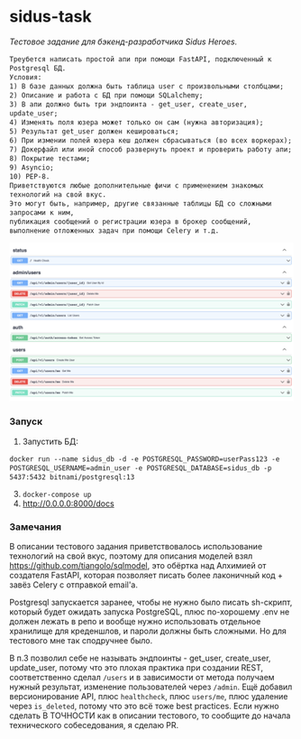 # sidus-task

_Тестовое задание для бэкенд-разработчика Sidus Heroes._

```
Треубется написать простой апи при помощи FastAPI, подключенный к Postgresql БД.
Условия:
1) В базе данных должна быть таблица user с произвольными столбцами;
2) Описание и работа с БД при помощи SQLalchemy;
3) В апи должно быть три эндпоинта - get_user, сreate_user, update_user;
4) Изменять поля юзера может только он сам (нужна авторизация);
5) Результат get_user должен кешироваться;
6) При измении полей юзера кеш должен сбрасываться (во всех воркерах);
7) Докерфайл или иной способ развернуть проект и проверить работу апи;
8) Покрытие тестами;
9) Asyncio;
10) PEP-8.
Приветствуются любые дополнительные фичи с применением знакомых технологий на свой вкус.
Это могут быть, например, другие связанные таблицы БД cо сложными запросами к ним,
публикация сообщений о регистрации юзера в брокер сообщений,
выполнение отложенных задач при помощи Сelery и т.д.
```

<img src="demo-sidus-api.png">

### Запуск

1. Запустить БД: 
```
docker run --name sidus_db -d -e POSTGRESQL_PASSWORD=userPass123 -e POSTGRESQL_USERNAME=admin_user -e POSTGRESQL_DATABASE=sidus_db -p 5437:5432 bitnami/postgresql:13
```
3. `docker-compose up`
4. http://0.0.0.0:8000/docs

### Замечания

В описании тестового задания приветствовалось использование технологий на свой вкус, поэтому для описания моделей взял https://github.com/tiangolo/sqlmodel, это обёртка над Алхимией от создателя FastAPI, которая позволяет писать более лаконичный код + завёз Celery с отправкой email'а. 

Postgresql запускается заранее, чтобы не нужно было писать sh-скрипт, который будет ожидать запуска PostgreSQL, плюс по-хорошему .env не должен лежать в репо и вообще нужно использовать отдельное хранилище для креденшлов, и пароли должны быть сложными. Но для тестового мне так сподручнее было. 

В п.3 позволил себе не называть эндпоинты - get_user, сreate_user, update_user, потому что это плохая практика при создании REST, соответственно сделал `/users` и в зависимости от метода получаем нужный результат, изменение пользователей через `/admin`. Ещё добавил версионирование API, плюс `healthcheck`, плюс `users/me`, плюс удаление через `is_deleted`, потому что это всё тоже best practices. Если нужно сделать В ТОЧНОСТИ как в описании тестового, то сообщите до начала технического собеседования, я сделаю PR.
